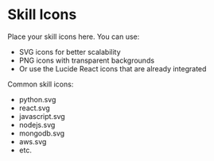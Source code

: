 # Skill Icons

Place your skill icons here. You can use:
- SVG icons for better scalability
- PNG icons with transparent backgrounds
- Or use the Lucide React icons that are already integrated

Common skill icons:
- python.svg
- react.svg
- javascript.svg
- nodejs.svg
- mongodb.svg
- aws.svg
- etc.
